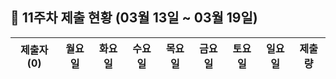 ## :pushpin: 11주차 제출 현황 (03월 13일 ~ 03월 19일)

| 제출자 (0) | 월요일 | 화요일 | 수요일 | 목요일 | 금요일 | 토요일 | 일요일 | 제출량 |
|:---:|:---:|:---:|:---:|:---:|:---:|:---:|:---:|:---:|
